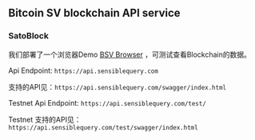
## Bitcoin SV blockchain API service

### SatoBlock

我们部署了一个浏览器Demo [BSV Browser](https://sensiblequery.com/#/blocks) ，可测试查看Blockchain的数据。

Api Endpoint: `https://api.sensiblequery.com`

支持的API见：`https://api.sensiblequery.com/swagger/index.html`

Testnet Api Endpoint: `https://api.sensiblequery.com/test/`

Testnet 支持的API见：`https://api.sensiblequery.com/test/swagger/index.html`
